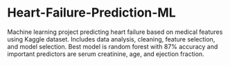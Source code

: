 # Heart-Failure-Prediction-ML
 Machine learning project predicting heart failure based on medical features using Kaggle dataset. Includes data analysis, cleaning, feature selection, and model selection. Best model is random forest with 87% accuracy and important predictors are serum creatinine, age, and ejection fraction.
